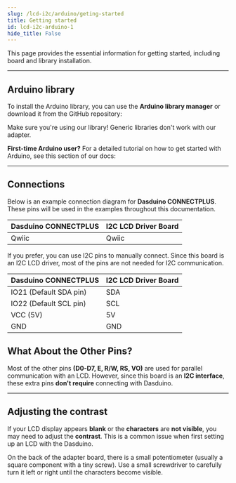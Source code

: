 ```yaml
---
slug: /lcd-i2c/arduino/geting-started 
title: Getting started
id: lcd-i2c-arduino-1 
hide_title: False
---
```


This page provides the essential information for getting started, including board and library installation.

--- 

## Arduino library

To install the Arduino library, you can use the **Arduino library manager** or download it from the GitHub repository:

<QuickLink  
  title="Soldered 16x2 LCD I2C Arduino Library"  
  description="16x2 LCD I2C Arduino library by Soldered"  
  url="https://github.com/SolderedElectronics/Soldered-16x2-LCD-Arduino-Library"  
/>  

<WarningBox>Make sure you're using our library! Generic libraries don't work with our adapter.</WarningBox>

<InfoBox>

**First-time Arduino user?** For a detailed tutorial on how to get started with Arduino, see this section of our docs:

<QuickLink  
  title="Getting started with Arduino"  
  description="A full, comprehensive tutorial on how to fully set up and upload code for the first time on an Arduino board, from scratch!"  
  url="#"  
/>  

</InfoBox>

--- 

## Connections

Below is an example connection diagram for **Dasduino CONNECTPLUS**. These pins will be used in the examples throughout this documentation.

| **Dasduino CONNECTPLUS** | **I2C LCD Driver Board** |
| ------------------------ | ------------------------ |
| Qwiic                    | Qwiic                    |

<InfoBox> If you prefer, you can use I2C pins to manually connect. Since this board is an I2C LCD driver, most of the pins are not needed for I2C communication. </InfoBox>

| **Dasduino CONNECTPLUS** | **I2C LCD Driver Board** |
| ------------------------ | ------------------------ |
| IO21 (Default SDA pin)   | SDA                      |
| IO22 (Default SCL pin)   | SCL                      |
| VCC (5V)                 | 5V                       |
| GND                      | GND                      |

## What About the Other Pins?
Most of the other pins **(D0-D7, E, R/W, RS, VO)** are used for parallel communication with an LCD. However, since this board is an **I2C interface**, these extra pins **don't require** connecting with Dasduino.

<CenteredImage src="/img/lcd-i2c/whatabouttheotherpins.png" alt="contrast control" caption="LCD I2C adapter on the LCD display" width="500px"/>

--- 

## Adjusting the contrast
If your LCD display appears **blank** or the **characters** are **not visible**, you may need to adjust the **contrast**. This is a common issue when first setting up an LCD with the Dasduino.

On the back of the adapter board, there is a small potentiometer (usually a square component with a tiny screw). Use a small screwdriver to carefully turn it left or right until the characters become visible.

<CenteredImage src="/img/lcd-i2c/contrast_onboard.png" alt="contrast control" caption="Potentiometer on the LCD I2C adapter" width="500px"/>